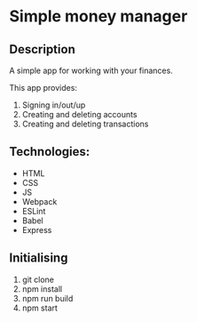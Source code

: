 # Simple money manager

## Description

A simple app for working with your finances.

This app provides:

1. Signing in/out/up
2. Creating and deleting accounts
3. Creating and deleting transactions 

## Technologies:

- HTML
- CSS
- JS
- Webpack
- ESLint
- Babel
- Express

## Initialising

1. git clone
2. npm install
3. npm run build
4. npm start
